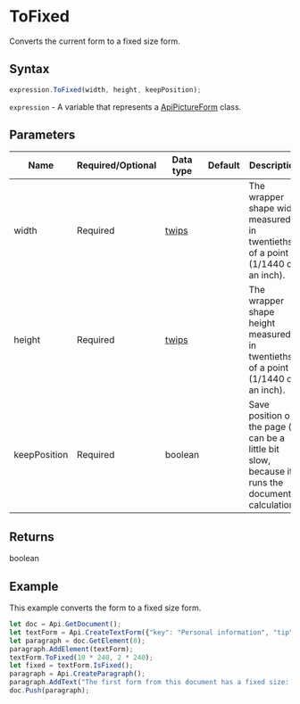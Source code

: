 # ToFixed

Converts the current form to a fixed size form.

## Syntax

```javascript
expression.ToFixed(width, height, keepPosition);
```

`expression` - A variable that represents a [ApiPictureForm](../ApiPictureForm.md) class.

## Parameters

| **Name** | **Required/Optional** | **Data type** | **Default** | **Description** |
| ------------- | ------------- | ------------- | ------------- | ------------- |
| width | Required | [twips](../../Enumeration/twips.md) |  | The wrapper shape width measured in twentieths of a point (1/1440 of an inch). |
| height | Required | [twips](../../Enumeration/twips.md) |  | The wrapper shape height measured in twentieths of a point (1/1440 of an inch). |
| keepPosition | Required | boolean |  | Save position on the page (it can be a little bit slow, because it runs the document calculation). |

## Returns

boolean

## Example

This example converts the form to a fixed size form.

```javascript editor-docx
let doc = Api.GetDocument();
let textForm = Api.CreateTextForm({"key": "Personal information", "tip": "Enter your first name", "required": true, "placeholder": "First name", "comb": true, "maxCharacters": 10, "cellWidth": 3, "multiLine": false, "autoFit": false});
let paragraph = doc.GetElement(0);
paragraph.AddElement(textForm);
textForm.ToFixed(10 * 240, 2 * 240);
let fixed = textForm.IsFixed();
paragraph = Api.CreateParagraph();
paragraph.AddText("The first form from this document has a fixed size: " + fixed);
doc.Push(paragraph);
```
